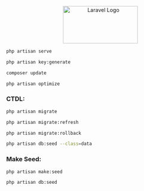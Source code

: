 <p align="center"><a href="https://laravel.com" target="_blank"><img src="https://raw.githubusercontent.com/laravel/art/master/logo-lockup/5%20SVG/2%20CMYK/1%20Full%20Color/laravel-logolockup-cmyk-red.svg" width="200" height="100" alt="Laravel Logo"></a></p>

```bash
php artisan serve
```
```bash
php artisan key:generate
```
```bash
composer update
```
```bash
php artisan optimize
```

### **CTDL:**

```bash
php artisan migrate
```
```bash
php artisan migrate:refresh
```
```bash
php artisan migrate:rollback
```
```bash
php artisan db:seed --class=data
```
### Make Seed:
```bash
php artisan make:seed 
```
```bash
php artisan db:seed
```
